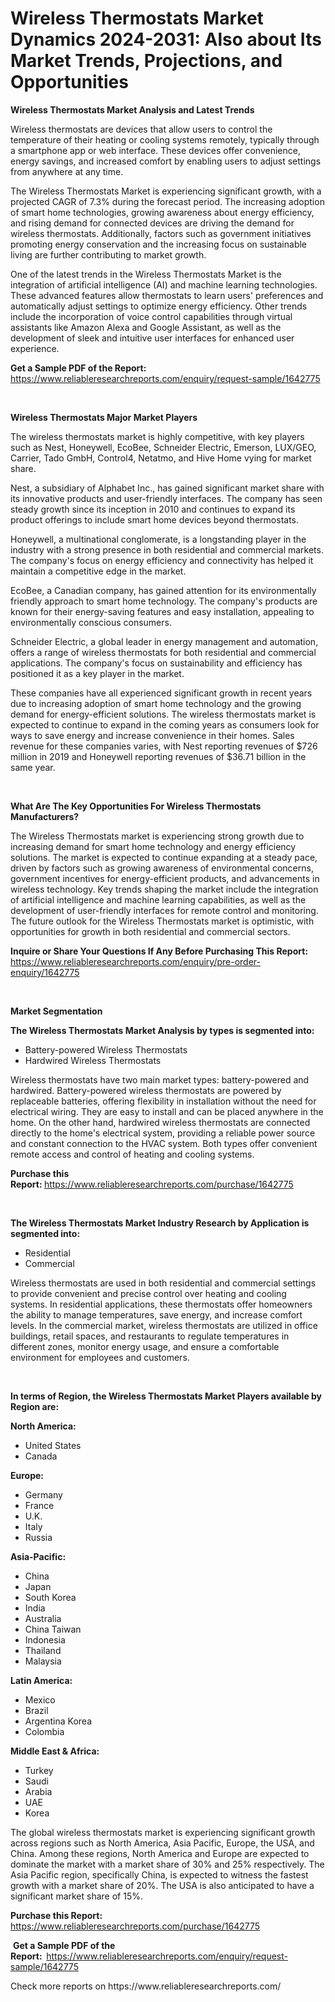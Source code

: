 <p><h1>Wireless Thermostats Market Dynamics 2024-2031: Also about Its Market Trends, Projections, and Opportunities</h1></p><p><strong>Wireless Thermostats Market Analysis and Latest Trends</strong></p>
<p><p>Wireless thermostats are devices that allow users to control the temperature of their heating or cooling systems remotely, typically through a smartphone app or web interface. These devices offer convenience, energy savings, and increased comfort by enabling users to adjust settings from anywhere at any time.</p><p>The Wireless Thermostats Market is experiencing significant growth, with a projected CAGR of 7.3% during the forecast period. The increasing adoption of smart home technologies, growing awareness about energy efficiency, and rising demand for connected devices are driving the demand for wireless thermostats. Additionally, factors such as government initiatives promoting energy conservation and the increasing focus on sustainable living are further contributing to market growth.</p><p>One of the latest trends in the Wireless Thermostats Market is the integration of artificial intelligence (AI) and machine learning technologies. These advanced features allow thermostats to learn users' preferences and automatically adjust settings to optimize energy efficiency. Other trends include the incorporation of voice control capabilities through virtual assistants like Amazon Alexa and Google Assistant, as well as the development of sleek and intuitive user interfaces for enhanced user experience.</p></p>
<p><strong>Get a Sample PDF of the Report:&nbsp;</strong> <a href="https://www.reliableresearchreports.com/enquiry/request-sample/1642775">https://www.reliableresearchreports.com/enquiry/request-sample/1642775</a></p>
<p>&nbsp;</p>
<p><strong>Wireless Thermostats Major Market Players</strong></p>
<p><p>The wireless thermostats market is highly competitive, with key players such as Nest, Honeywell, EcoBee, Schneider Electric, Emerson, LUX/GEO, Carrier, Tado GmbH, Control4, Netatmo, and Hive Home vying for market share. </p><p>Nest, a subsidiary of Alphabet Inc., has gained significant market share with its innovative products and user-friendly interfaces. The company has seen steady growth since its inception in 2010 and continues to expand its product offerings to include smart home devices beyond thermostats.</p><p>Honeywell, a multinational conglomerate, is a longstanding player in the industry with a strong presence in both residential and commercial markets. The company's focus on energy efficiency and connectivity has helped it maintain a competitive edge in the market.</p><p>EcoBee, a Canadian company, has gained attention for its environmentally friendly approach to smart home technology. The company's products are known for their energy-saving features and easy installation, appealing to environmentally conscious consumers.</p><p>Schneider Electric, a global leader in energy management and automation, offers a range of wireless thermostats for both residential and commercial applications. The company's focus on sustainability and efficiency has positioned it as a key player in the market.</p><p>These companies have all experienced significant growth in recent years due to increasing adoption of smart home technology and the growing demand for energy-efficient solutions. The wireless thermostats market is expected to continue to expand in the coming years as consumers look for ways to save energy and increase convenience in their homes. Sales revenue for these companies varies, with Nest reporting revenues of $726 million in 2019 and Honeywell reporting revenues of $36.71 billion in the same year.</p></p>
<p>&nbsp;</p>
<p><strong>What Are The Key Opportunities For Wireless Thermostats Manufacturers?</strong></p>
<p><p>The Wireless Thermostats market is experiencing strong growth due to increasing demand for smart home technology and energy efficiency solutions. The market is expected to continue expanding at a steady pace, driven by factors such as growing awareness of environmental concerns, government incentives for energy-efficient products, and advancements in wireless technology. Key trends shaping the market include the integration of artificial intelligence and machine learning capabilities, as well as the development of user-friendly interfaces for remote control and monitoring. The future outlook for the Wireless Thermostats market is optimistic, with opportunities for growth in both residential and commercial sectors.</p></p>
<p><strong>Inquire or Share Your Questions If Any Before Purchasing This Report:</strong> <a href="https://www.reliableresearchreports.com/enquiry/pre-order-enquiry/1642775">https://www.reliableresearchreports.com/enquiry/pre-order-enquiry/1642775</a></p>
<p>&nbsp;</p>
<p><strong>Market Segmentation</strong></p>
<p><strong>The Wireless Thermostats Market Analysis by types is segmented into:</strong></p>
<p><ul><li>Battery-powered Wireless Thermostats</li><li>Hardwired Wireless Thermostats</li></ul></p>
<p><p>Wireless thermostats have two main market types: battery-powered and hardwired. Battery-powered wireless thermostats are powered by replaceable batteries, offering flexibility in installation without the need for electrical wiring. They are easy to install and can be placed anywhere in the home. On the other hand, hardwired wireless thermostats are connected directly to the home's electrical system, providing a reliable power source and constant connection to the HVAC system. Both types offer convenient remote access and control of heating and cooling systems.</p></p>
<p><strong>Purchase this Report:&nbsp;</strong><a href="https://www.reliableresearchreports.com/purchase/1642775">https://www.reliableresearchreports.com/purchase/1642775</a></p>
<p>&nbsp;</p>
<p><strong>The Wireless Thermostats Market Industry Research by Application is segmented into:</strong></p>
<p><ul><li>Residential</li><li>Commercial</li></ul></p>
<p><p>Wireless thermostats are used in both residential and commercial settings to provide convenient and precise control over heating and cooling systems. In residential applications, these thermostats offer homeowners the ability to manage temperatures, save energy, and increase comfort levels. In the commercial market, wireless thermostats are utilized in office buildings, retail spaces, and restaurants to regulate temperatures in different zones, monitor energy usage, and ensure a comfortable environment for employees and customers.</p></p>
<p>&nbsp;</p>
<p><strong>In terms of Region, the Wireless Thermostats Market Players available by Region are:</strong></p>
<p>
    <p> <strong> North America: </strong>
        <ul>
            <li>United States</li>
            <li>Canada</li>
        </ul>
        </p> 
    <p> <strong> Europe: </strong>
        <ul>
            <li>Germany</li>
            <li>France</li>
            <li>U.K.</li>
            <li>Italy</li>
            <li>Russia</li>
        </ul>
        </p> 
    <p> <strong> Asia-Pacific: </strong>
        <ul>
            <li>China</li>
            <li>Japan</li>
            <li>South Korea</li>
            <li>India</li>
            <li>Australia</li>
            <li>China Taiwan</li>
            <li>Indonesia</li>
            <li>Thailand</li>
            <li>Malaysia</li>
        </ul>
        </p> 
    <p> <strong> Latin America: </strong>
        <ul>
            <li>Mexico</li>
            <li>Brazil</li>
            <li>Argentina Korea</li>
            <li>Colombia</li>
        </ul>
        </p> 
    <p> <strong> Middle East & Africa: </strong>
        <ul>
            <li>Turkey</li>
            <li>Saudi</li>
            <li>Arabia</li>
            <li>UAE</li>
            <li>Korea</li>
        </ul>
    </p>
    </p>
<p><p>The global wireless thermostats market is experiencing significant growth across regions such as North America, Asia Pacific, Europe, the USA, and China. Among these regions, North America and Europe are expected to dominate the market with a market share of 30% and 25% respectively. The Asia Pacific region, specifically China, is expected to witness the fastest growth with a market share of 20%. The USA is also anticipated to have a significant market share of 15%.</p></p>
<p><strong>Purchase this Report: </strong><a href="https://www.reliableresearchreports.com/purchase/1642775">https://www.reliableresearchreports.com/purchase/1642775</a></p>
<p>&nbsp;<strong>Get a Sample PDF of the Report:&nbsp;&nbsp;</strong><a href="https://www.reliableresearchreports.com/enquiry/request-sample/1642775">https://www.reliableresearchreports.com/enquiry/request-sample/1642775</a></p>
<p><strong></strong></p>
<p>Check more reports on https://www.reliableresearchreports.com/</p>